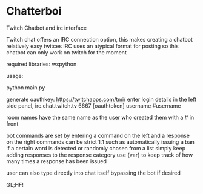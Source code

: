 # Chatterboi
 Twitch Chatbot and irc interface

Twitch chat offers an IRC connection option, this makes creating a chatbot relatively easy
twitces IRC uses an atypical format for posting so this chatbot can only work on twitch for the moment

required libraries:
	wxpython

usage:

python main.py

generate oauthkey: https://twitchapps.com/tmi/
enter login details in the left side panel, 
	irc.chat.twitch.tv
	6667
	[oauthtoken]
	username
	#username

room names have the same name as the user who created them with a # in front

bot commands are set by entering a command on the left and a response on the right
commands can be strict 1:1 such as automatically issuing a ban if a certain word is detected or randomly chosen from a list
simply keep adding responses to the response category
use {var} to keep track of how many times a response has been issued

user can also type directly into chat itself bypassing the bot if desired

GL;HF!